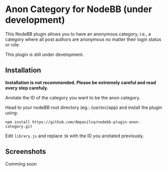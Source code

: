 # Anon Category for NodeBB (under development)

This NodeBB plugin allows you to have an anonymous category, i.e., a category where all post authors are anonymous no matter their login status or role.

This plugin is still under development.

## Installation

**Installation is not recommended. Please be extremely careful and read every step carefuly.**

Anotate the ID of the category you want to be the anon category.  

Head to your nodeBB root directory (eg.: /usr/src/app) and install the plugin using:

    npm install https://github.com/dmpasilva/nodebb-plugin-anon-category.git
    
Edit `library.js` and replace `36` with the ID you anotated previously.

## Screenshots

Comming soon
